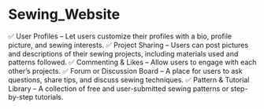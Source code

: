 # Sewing_Website
✅ User Profiles – Let users customize their profiles with a bio, profile picture, and sewing interests.
✅ Project Sharing – Users can post pictures and descriptions of their sewing projects, including materials used and patterns followed.
✅ Commenting & Likes – Allow users to engage with each other’s projects.
✅ Forum or Discussion Board – A place for users to ask questions, share tips, and discuss sewing techniques.
✅ Pattern & Tutorial Library – A collection of free and user-submitted sewing patterns or step-by-step tutorials.